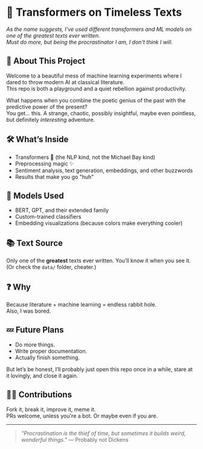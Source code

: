 # 📜 Transformers on Timeless Texts

_As the name suggests, I've used different transformers and ML models on one of the greatest texts ever written.  
Must do more, but being the procrastinator I am, I don't think I will._

## 🧠 About This Project

Welcome to a beautiful mess of machine learning experiments where I dared to throw modern AI at classical literature.  
This repo is both a playground and a quiet rebellion against productivity.

What happens when you combine the poetic genius of the past with the predictive power of the present?  
You get... this. A strange, chaotic, possibly insightful, maybe even pointless, but definitely *interesting* adventure.

## 🛠️ What’s Inside

- Transformers 🤖 (the NLP kind, not the Michael Bay kind)
- Preprocessing magic ✨
- Sentiment analysis, text generation, embeddings, and other buzzwords
- Results that make you go "huh"

## 🧪 Models Used

- BERT, GPT, and their extended family
- Custom-trained classifiers
- Embedding visualizations (because colors make everything cooler)

## 📚 Text Source

Only one of the **greatest** texts ever written. You’ll know it when you see it.  
(Or check the `data/` folder, cheater.)

## ❓ Why

Because literature + machine learning = endless rabbit hole.  
Also, I was bored.

## 💤 Future Plans

- Do more things.
- Write proper documentation.
- Actually finish something.

But let’s be honest, I’ll probably just open this repo once in a while, stare at it lovingly, and close it again.

## 🤷‍♀️ Contributions

Fork it, break it, improve it, meme it.  
PRs welcome, unless you're a bot. Or maybe even if you are.

---

> _"Procrastination is the thief of time, but sometimes it builds weird, wonderful things."_ — Probably not Dickens

